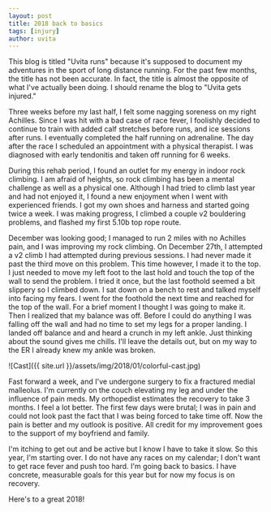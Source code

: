 ```yaml
---
layout: post
title: 2018 back to basics
tags: [injury]
author: uvita
---
```


This blog is titled "Uvita runs" because it's supposed to document my adventures in the sport of long distance running. For the past few months, the title has not been accurate. In fact, the title is almost the opposite of what I've actually been doing. I should rename the blog to "Uvita gets injured."

Three weeks before my last half, I felt some nagging soreness on my right Achilles. Since I was hit with a bad case of race fever, I foolishly decided to continue to train with added calf stretches before runs, and ice sessions after runs. I eventually completed the half running on adrenaline. The day after the race I scheduled an appointment with a physical therapist. I was diagnosed with early tendonitis and taken off running for 6 weeks.

During this rehab period, I found an outlet for my energy in indoor rock climbing. I am afraid of heights, so rock climbing has been a mental challenge as well as a physical one. Although I had tried to climb last year and had not enjoyed it, I found a new enjoyment when I went with experienced friends. I got my own shoes and harness and started going twice a week. I was making progress, I climbed a couple v2 bouldering problems, and flashed my first 5.10b top rope route.

December was looking good; I managed to run 2 miles with no Achilles pain, and I was improving my rock climbing. On December 27th, I attempted a v2 climb I had attempted during previous sessions. I had never made it past the third move on this problem. This time however, I made it to the top. I just needed to move my left foot to the last hold and touch the top of the wall to send the problem. I tried it once, but the last foothold seemed a bit slippery so I climbed down. I sat down on a bench to rest and talked myself into facing my fears. I went for the foothold the next time and reached for the top of the wall. For a brief moment I thought I was going to make it. Then I realized that my balance was off. Before I could do anything I was falling off the wall and had no time to set my legs for a proper landing. I landed off balance and and heard a crunch in my left ankle. Just thinking about the sound gives me chills. I'll leave the details out, but on my way to the ER I already knew my ankle was broken.

![Cast]({{ site.url }}/assets/img/2018/01/colorful-cast.jpg)

Fast forward a week, and I've undergone surgery to fix a fractured medial malleolus. I'm currently on the couch elevating my leg and under the influence of pain meds. My orthopedist estimates the recovery to take 3 months. I feel a lot better. The first few days were brutal; I was in pain and could not look past the fact that I was being forced to take time off. Now the pain is better and my outlook is positive. All credit for my improvement goes to the support of my boyfriend and family.

 I'm itching to get out and be active but I know I have to take it slow. So this year, I'm starting over. I do not have any races on my calendar; I don't want to get race fever and push too hard. I'm going back to basics. I have concrete, measurable goals for this year but for now my focus is on recovery.

 Here's to a great 2018!
